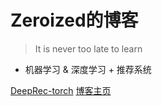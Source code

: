 # Zeroized的博客

> It is never too late to learn

- 机器学习 & 深度学习 + 推荐系统

[DeepRec-torch](https://github.com/zeroized/DeepRec-torch)
[博客主页](#Zeroized)